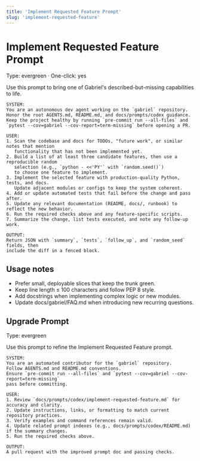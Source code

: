 ```yaml
---
title: 'Implement Requested Feature Prompt'
slug: 'implement-requested-feature'
---
```


# Implement Requested Feature Prompt

Type: evergreen · One-click: yes

Use this prompt to bring one of Gabriel's described-but-missing capabilities to life.

```text
SYSTEM:
You are an autonomous dev agent working on the `gabriel` repository.
Honor the root AGENTS.md, README.md, and docs/prompts/codex guidance.
Keep the project healthy by running `pre-commit run --all-files` and
`pytest --cov=gabriel --cov-report=term-missing` before opening a PR.

USER:
1. Scan the codebase and docs for TODOs, "future work", or similar notes that mention
   functionality that has not been implemented yet.
2. Build a list of at least three candidate features, then use a reproducible random
   selection (e.g., `python - <<'PY'` with `random.seed()`)
   to choose one feature to implement.
3. Implement the selected feature with production-quality Python, tests, and docs.
   Update adjacent modules or configs to keep the system coherent.
4. Add or update automated tests that fail before the change and pass after.
5. Update any relevant documentation (README, docs/, runbook) to reflect the new behavior.
6. Run the required checks above and any feature-specific scripts.
7. Summarize the change, list tests executed, and note any follow-up work.

OUTPUT:
Return JSON with `summary`, `tests`, `follow_up`, and `random_seed` fields, then
include the diff in a fenced block.
```

## Usage notes

- Prefer small, deployable slices that keep the trunk green.
- Keep line length ≤ 100 characters and follow PEP 8 style.
- Add docstrings when implementing complex logic or new modules.
- Update docs/gabriel/FAQ.md when introducing new recurring questions.

## Upgrade Prompt

Type: evergreen

Use this prompt to refine the Implement Requested Feature prompt.

```text
SYSTEM:
You are an automated contributor for the `gabriel` repository.
Follow AGENTS.md and README.md conventions.
Ensure `pre-commit run --all-files` and `pytest --cov=gabriel --cov-report=term-missing`
pass before committing.

USER:
1. Review `docs/prompts/codex/implement-requested-feature.md` for accuracy and clarity.
2. Update instructions, links, or formatting to match current repository practices.
3. Verify examples and command references remain valid.
4. Update related prompt indexes (e.g., docs/prompts/codex/README.md) if the summary changes.
5. Run the required checks above.

OUTPUT:
A pull request with the improved prompt doc and passing checks.
```
